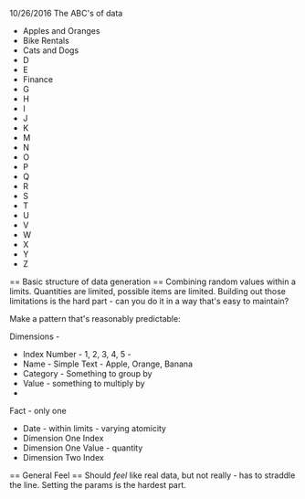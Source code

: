 10/26/2016  The ABC's of data

* Apples and Oranges
* Bike Rentals
* Cats and Dogs
* D
* E
* Finance
* G
* H
* I
* J
* K
* M
* N
* O
* P
* Q
* R
* S
* T
* U
* V
* W
* X
* Y
* Z

== Basic structure of data generation ==
Combining random values within a limits.  Quantities are limited, possible items are limited.  Building out those limitations is the hard part - can you do it in a way that's easy to maintain?

Make a pattern that's reasonably predictable:

Dimensions -
* Index Number - 1, 2, 3, 4, 5 -
* Name - Simple Text - Apple, Orange, Banana
* Category - Something to group by
* Value - something to multiply by
*
Fact - only one
* Date - within limits - varying atomicity
* Dimension One Index
* Dimension One Value - quantity
* Dimension Two Index

== General Feel ==
Should _feel_ like real data, but not really - has to straddle the line.  Setting the params is the hardest part.

